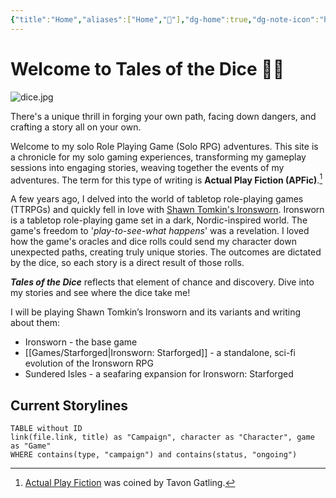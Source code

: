 ```yaml
---
{"title":"Home","aliases":["Home","🏡"],"dg-home":true,"dg-note-icon":"home","dg-publish":true,"dg-pinned":true,"dg-metatags":{"description":"stories from solo roleplaying game sessions","og-title":"Tales from the Dice"},"permalink":"/home/","metatags":{"description":"stories from solo roleplaying game sessions","og-title":"Tales from the Dice"},"pinned":true,"tags":["gardenEntry"],"dgPassFrontmatter":true,"noteIcon":"home"}
---
```


# Welcome to Tales of the Dice 👋🏾 
![dice.jpg](/img/user/Images/dice.jpg)

There's a unique thrill in forging your own path, facing down dangers, and crafting a story all on your own. 

Welcome to my solo Role Playing Game (Solo RPG) adventures. This site is a chronicle for my solo gaming experiences, transforming my gameplay sessions into engaging stories, weaving together the events of my adventures. The term for this type of writing is **Actual Play Fiction (APFic)**.[^apfic]

[^apfic]: [Actual Play Fiction](https://www.gatling.xyz/actual-play-fiction/) was coined by Tavon Gatling.

A few years ago, I delved into the world of tabletop role-playing games (TTRPGs) and quickly fell in love with [Shawn Tomkin's Ironsworn](https://tomkinpress.com/). Ironsworn is a tabletop role-playing game set in a dark, Nordic-inspired world. The game's freedom to '*play-to-see-what happens*' was a revelation. I loved how the game's oracles and dice rolls could send my character down unexpected paths, creating truly unique stories. The outcomes are dictated by the dice, so each story is a direct result of those rolls. 

***Tales of the Dice*** reflects that element of chance and discovery. Dive into my stories and see where the dice take me!

I will be playing Shawn Tomkin’s Ironsworn and its variants and writing about them:
* Ironsworn - the base game
* [[Games/Starforged\|Ironsworn: Starforged]] - a standalone, sci-fi evolution of the Ironsworn RPG
* Sundered Isles - a seafaring expansion for Ironsworn: Starforged

## Current Storylines

```dataview 
TABLE without ID
link(file.link, title) as "Campaign", character as "Character", game as "Game"
WHERE contains(type, "campaign") and contains(status, "ongoing")
```

